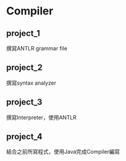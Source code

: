 # Compiler
## project_1
撰寫ANTLR grammar file
## project_2
撰寫syntax analyzer
## project_3
撰寫Interpreter，使用ANTLR
## project_4
結合之前所寫程式，使用Java完成Compiler編寫
